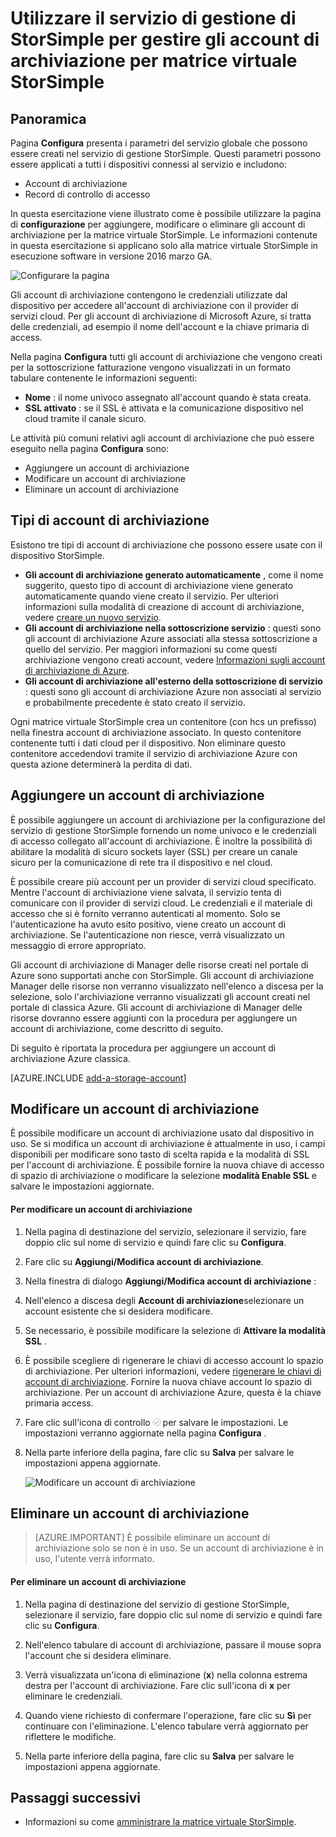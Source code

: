 <properties 
   pageTitle="Gestire il proprio account di archiviazione StorSimple | Microsoft Azure"
   description="Spiega come è possibile utilizzare la pagina Configura StorSimple Manager per aggiungere, modificare, eliminare o ruotare i tasti di sicurezza per un account di archiviazione associato alla matrice virtuale StorSimple."
   services="storsimple"
   documentationCenter="NA"
   authors="alkohli"
   manager="carmonm"
   editor="" />
<tags 
   ms.service="storsimple"
   ms.devlang="NA"
   ms.topic="article"
   ms.tgt_pltfrm="NA"
   ms.workload="TBD"
   ms.date="09/29/2016"
   ms.author="alkohli" />

# <a name="use-the-storsimple-manager-service-to-manage-storage-accounts-for-storsimple-virtual-array"></a>Utilizzare il servizio di gestione di StorSimple per gestire gli account di archiviazione per matrice virtuale StorSimple

## <a name="overview"></a>Panoramica

Pagina **Configura** presenta i parametri del servizio globale che possono essere creati nel servizio di gestione StorSimple. Questi parametri possono essere applicati a tutti i dispositivi connessi al servizio e includono:

- Account di archiviazione 
- Record di controllo di accesso 

In questa esercitazione viene illustrato come è possibile utilizzare la pagina di **configurazione** per aggiungere, modificare o eliminare gli account di archiviazione per la matrice virtuale StorSimple. Le informazioni contenute in questa esercitazione si applicano solo alla matrice virtuale StorSimple in esecuzione software in versione 2016 marzo GA.

 ![Configurare la pagina](./media/storsimple-ova-manage-storage-accounts/configure_service_page.png)  

Gli account di archiviazione contengono le credenziali utilizzate dal dispositivo per accedere all'account di archiviazione con il provider di servizi cloud. Per gli account di archiviazione di Microsoft Azure, si tratta delle credenziali, ad esempio il nome dell'account e la chiave primaria di access. 

Nella pagina **Configura** tutti gli account di archiviazione che vengono creati per la sottoscrizione fatturazione vengono visualizzati in un formato tabulare contenente le informazioni seguenti:

- **Nome** : il nome univoco assegnato all'account quando è stata creata.
- **SSL attivato** : se il SSL è attivata e la comunicazione dispositivo nel cloud tramite il canale sicuro.

Le attività più comuni relativi agli account di archiviazione che può essere eseguito nella pagina **Configura** sono:

- Aggiungere un account di archiviazione 
- Modificare un account di archiviazione 
- Eliminare un account di archiviazione 


## <a name="types-of-storage-accounts"></a>Tipi di account di archiviazione

Esistono tre tipi di account di archiviazione che possono essere usate con il dispositivo StorSimple.

- **Gli account di archiviazione generato automaticamente** , come il nome suggerito, questo tipo di account di archiviazione viene generato automaticamente quando viene creato il servizio. Per ulteriori informazioni sulla modalità di creazione di account di archiviazione, vedere [creare un nuovo servizio](storsimple-ova-manage-service.md#create-a-service). 
- **Gli account di archiviazione nella sottoscrizione servizio** : questi sono gli account di archiviazione Azure associati alla stessa sottoscrizione a quello del servizio. Per maggiori informazioni su come questi archiviazione vengono creati account, vedere [Informazioni sugli account di archiviazione di Azure](../storage/storage-create-storage-account.md). 
- **Gli account di archiviazione all'esterno della sottoscrizione di servizio** : questi sono gli account di archiviazione Azure non associati al servizio e probabilmente precedente è stato creato il servizio.

Ogni matrice virtuale StorSimple crea un contenitore (con hcs un prefisso) nella finestra account di archiviazione associato. In questo contenitore contenente tutti i dati cloud per il dispositivo. Non eliminare questo contenitore accedendovi tramite il servizio di archiviazione Azure con questa azione determinerà la perdita di dati.

## <a name="add-a-storage-account"></a>Aggiungere un account di archiviazione

È possibile aggiungere un account di archiviazione per la configurazione del servizio di gestione StorSimple fornendo un nome univoco e le credenziali di accesso collegato all'account di archiviazione. È inoltre la possibilità di abilitare la modalità di sicuro sockets layer (SSL) per creare un canale sicuro per la comunicazione di rete tra il dispositivo e nel cloud.

È possibile creare più account per un provider di servizi cloud specificato. Mentre l'account di archiviazione viene salvata, il servizio tenta di comunicare con il provider di servizi cloud. Le credenziali e il materiale di accesso che si è fornito verranno autenticati al momento. Solo se l'autenticazione ha avuto esito positivo, viene creato un account di archiviazione. Se l'autenticazione non riesce, verrà visualizzato un messaggio di errore appropriato.

Gli account di archiviazione di Manager delle risorse creati nel portale di Azure sono supportati anche con StorSimple. Gli account di archiviazione Manager delle risorse non verranno visualizzato nell'elenco a discesa per la selezione, solo l'archiviazione verranno visualizzati gli account creati nel portale di classica Azure. Gli account di archiviazione di Manager delle risorse dovranno essere aggiunti con la procedura per aggiungere un account di archiviazione, come descritto di seguito.

Di seguito è riportata la procedura per aggiungere un account di archiviazione Azure classica.

[AZURE.INCLUDE [add-a-storage-account](../../includes/storsimple-ova-configure-new-storage-account.md)]

## <a name="edit-a-storage-account"></a>Modificare un account di archiviazione

È possibile modificare un account di archiviazione usato dal dispositivo in uso. Se si modifica un account di archiviazione è attualmente in uso, i campi disponibili per modificare sono tasto di scelta rapida e la modalità di SSL per l'account di archiviazione. È possibile fornire la nuova chiave di accesso di spazio di archiviazione o modificare la selezione **modalità Enable SSL** e salvare le impostazioni aggiornate.

#### <a name="to-edit-a-storage-account"></a>Per modificare un account di archiviazione

1. Nella pagina di destinazione del servizio, selezionare il servizio, fare doppio clic sul nome di servizio e quindi fare clic su **Configura**.

2. Fare clic su **Aggiungi/Modifica account di archiviazione**.

3. Nella finestra di dialogo **Aggiungi/Modifica account di archiviazione** :

  1. Nell'elenco a discesa degli **Account di archiviazione**selezionare un account esistente che si desidera modificare. 
  2. Se necessario, è possibile modificare la selezione di **Attivare la modalità SSL** .
  3. È possibile scegliere di rigenerare le chiavi di accesso account lo spazio di archiviazione. Per ulteriori informazioni, vedere [rigenerare le chiavi di account di archiviazione](storage-create-storage-account.md#manage-your-storage-access-keys). Fornire la nuova chiave account lo spazio di archiviazione. Per un account di archiviazione Azure, questa è la chiave primaria access. 
  4. Fare clic sull'icona di controllo ![selezionare icona](./media/storsimple-ova-manage-storage-accounts/checkicon.png) per salvare le impostazioni. Le impostazioni verranno aggiornate nella pagina **Configura** . 
  5. Nella parte inferiore della pagina, fare clic su **Salva** per salvare le impostazioni appena aggiornate. 

     ![Modificare un account di archiviazione](./media/storsimple-ova-manage-storage-accounts/modifyexistingstorageaccount.png)
  
## <a name="delete-a-storage-account"></a>Eliminare un account di archiviazione

> [AZURE.IMPORTANT] È possibile eliminare un account di archiviazione solo se non è in uso. Se un account di archiviazione è in uso, l'utente verrà informato.

#### <a name="to-delete-a-storage-account"></a>Per eliminare un account di archiviazione

1. Nella pagina di destinazione del servizio di gestione StorSimple, selezionare il servizio, fare doppio clic sul nome di servizio e quindi fare clic su **Configura**.

2. Nell'elenco tabulare di account di archiviazione, passare il mouse sopra l'account che si desidera eliminare.

3. Verrà visualizzata un'icona di eliminazione (**x**) nella colonna estrema destra per l'account di archiviazione. Fare clic sull'icona di **x** per eliminare le credenziali.

4. Quando viene richiesto di confermare l'operazione, fare clic su **Sì** per continuare con l'eliminazione. L'elenco tabulare verrà aggiornato per riflettere le modifiche.

5. Nella parte inferiore della pagina, fare clic su **Salva** per salvare le impostazioni appena aggiornate.


## <a name="next-steps"></a>Passaggi successivi

- Informazioni su come [amministrare la matrice virtuale StorSimple](storsimple-ova-web-ui-admin.md).
